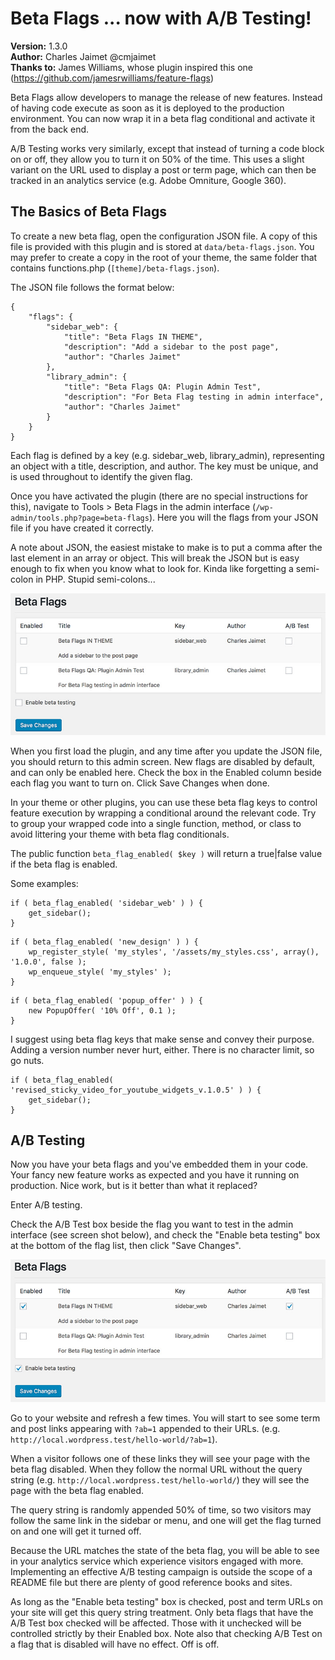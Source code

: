 # Beta Flags ... now with A/B Testing!
**Version:** 1.3.0<br />
**Author:** Charles Jaimet @cmjaimet<br />
**Thanks to:** James Williams, whose plugin inspired this one
(https://github.com/jamesrwilliams/feature-flags)

Beta Flags allow developers to manage the release of new features. Instead of having code execute as soon as it is deployed to the production environment. You can now wrap it in a beta flag conditional and activate it from the back end.

A/B Testing works very similarly, except that instead of turning a code block on or off, they allow you to turn it on 50% of the time. This uses a slight variant on the URL used to display a post or term page, which can then be tracked in an analytics service (e.g. Adobe Omniture, Google 360).

## The Basics of Beta Flags
To create a new beta flag, open the configuration JSON file. A copy of this file is provided with this plugin and is stored at `data/beta-flags.json`. You may prefer to create a copy in the root of your theme, the same folder that contains functions.php (`[theme]/beta-flags.json`).

The JSON file follows the format below:
```
{
	"flags": {
		"sidebar_web": {
			"title": "Beta Flags IN THEME",
			"description": "Add a sidebar to the post page",
			"author": "Charles Jaimet"
		},
		"library_admin": {
			"title": "Beta Flags QA: Plugin Admin Test",
			"description": "For Beta Flag testing in admin interface",
			"author": "Charles Jaimet"
		}
	}
}
```

Each flag is defined by a key (e.g. sidebar_web, library_admin), representing an object with a title, description, and author. The key must be unique, and is used throughout to identify the given flag.

Once you have activated the plugin (there are no special instructions for this), navigate to Tools > Beta Flags in the admin interface (`/wp-admin/tools.php?page=beta-flags`). Here you will the flags from your JSON file if you have created it correctly.

A note about JSON, the easiest mistake to make is to put a comma after the last element in an array or object. This will break the JSON but is easy enough to fix when you know what to look for. Kinda like forgetting a semi-colon in PHP. Stupid semi-colons...

![Admin Interface](images/screenshot1.jpg)

When you first load the plugin, and any time after you update the JSON file, you should return to this admin screen. New flags are disabled by default, and can only be enabled here. Check the box in the Enabled column beside each flag you want to turn on. Click Save Changes when done.

In your theme or other plugins, you can use these beta flag keys to control feature execution by wrapping a conditional around the relevant code. Try to group your wrapped code into a single function, method, or class to avoid littering your theme with beta flag conditionals.

The public function `beta_flag_enabled( $key )` will return a true|false value if the beta flag is enabled.

Some examples:
```
if ( beta_flag_enabled( 'sidebar_web' ) ) {
	get_sidebar();
}
```
```
if ( beta_flag_enabled( 'new_design' ) ) {
	wp_register_style( 'my_styles', '/assets/my_styles.css', array(), '1.0.0', false );
	wp_enqueue_style( 'my_styles' );
}
```
```
if ( beta_flag_enabled( 'popup_offer' ) ) {
	new PopupOffer( '10% Off', 0.1 );
}
```

I suggest using beta flag keys that make sense and convey their purpose. Adding a version number never hurt, either. There is no character limit, so go nuts.
```
if ( beta_flag_enabled( 'revised_sticky_video_for_youtube_widgets_v.1.0.5' ) ) {
	get_sidebar();
}
```

## A/B Testing

Now you have your beta flags and you've embedded them in your code. Your fancy new feature works as expected and you have it running on production. Nice work, but is it better than what it replaced?

Enter A/B testing.

Check the A/B Test box beside the flag you want to test in the admin interface (see screen shot below), and check the "Enable beta testing" box at the bottom of the flag list, then click "Save Changes".

![A/B Testing](images/screenshot2.jpg)

Go to your website and refresh a few times. You will start to see some term and post links appearing with `?ab=1` appended to their URLs. (e.g. `http://local.wordpress.test/hello-world/?ab=1`).

When a visitor follows one of these links they will see your page with the beta flag disabled. When they follow the normal URL without the query string (e.g. `http://local.wordpress.test/hello-world/`) they will see the page with the beta flag enabled.

The query string is randomly appended 50% of time, so two visitors may follow the same link in the sidebar or menu, and one will get the flag turned on and one will get it turned off.

Because the URL matches the state of the beta flag, you will be able to see in your analytics service which experience visitors engaged with more. Implementing an effective A/B testing campaign is outside the scope of a README file but there are plenty of good reference books and sites.

As long as the "Enable beta testing" box is checked, post and term URLs on your site will get this query string treatment. Only beta flags that have the A/B Test box checked will be affected. Those with it unchecked will be controlled strictly by their Enabled box. Note also that checking A/B Test on a flag that is disabled will have no effect. Off is off.
